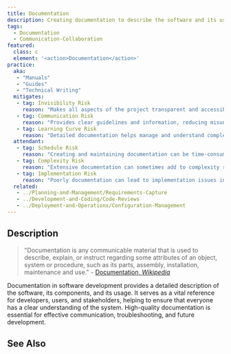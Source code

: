 ```yaml
---
title: Documentation
description: Creating documentation to describe the software and its use.
tags: 
  - Documentation
  - Communication-Collaboration
featured: 
  class: c
  element: '<action>Documentation</action>'
practice:
  aka: 
   - "Manuals"
   - "Guides"
   - "Technical Writing"
  mitigates:
   - tag: Invisibility Risk
     reason: "Makes all aspects of the project transparent and accessible to the team."
   - tag: Communication Risk
     reason: "Provides clear guidelines and information, reducing misunderstandings."
   - tag: Learning Curve Risk
     reason: "Detailed documentation helps manage and understand complex systems."
  attendant:
   - tag: Schedule Risk
     reason: "Creating and maintaining documentation can be time-consuming."
   - tag: Complexity Risk
     reason: "Extensive documentation can sometimes add to complexity rather than simplifying it."
   - tag: Implementation Risk
     reason: "Poorly documentation can lead to implementation issues in development."
  related:
   - ../Planning-and-Management/Requirements-Capture
   - ../Development-and-Coding/Code-Reviews
   - ../Deployment-and-Operations/Configuration-Management
---
```


<PracticeIntro details={frontMatter} /> 

## Description

> "Documentation is any communicable material that is used to describe, explain, or instruct regarding some attributes of an object, system or procedure, such as its parts, assembly, installation, maintenance and use." - [Documentation, _Wikipedia_](https://en.wikipedia.org/wiki/Documentation)

Documentation in software development provides a detailed description of the software, its components, and its usage. It serves as a vital reference for developers, users, and stakeholders, helping to ensure that everyone has a clear understanding of the system. High-quality documentation is essential for effective communication, troubleshooting, and future development.

## See Also

<TagList tag="Documentation" />
